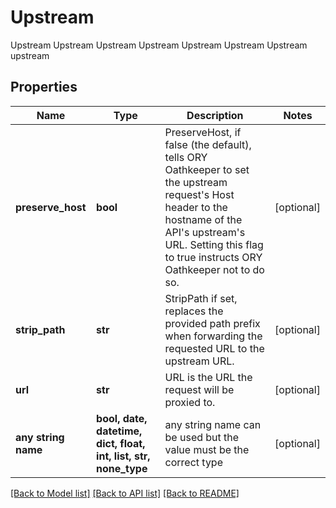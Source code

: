 # Upstream

Upstream Upstream Upstream Upstream Upstream Upstream Upstream upstream

## Properties
Name | Type | Description | Notes
------------ | ------------- | ------------- | -------------
**preserve_host** | **bool** | PreserveHost, if false (the default), tells ORY Oathkeeper to set the upstream request&#39;s Host header to the hostname of the API&#39;s upstream&#39;s URL. Setting this flag to true instructs ORY Oathkeeper not to do so. | [optional] 
**strip_path** | **str** | StripPath if set, replaces the provided path prefix when forwarding the requested URL to the upstream URL. | [optional] 
**url** | **str** | URL is the URL the request will be proxied to. | [optional] 
**any string name** | **bool, date, datetime, dict, float, int, list, str, none_type** | any string name can be used but the value must be the correct type | [optional]

[[Back to Model list]](../README.md#documentation-for-models) [[Back to API list]](../README.md#documentation-for-api-endpoints) [[Back to README]](../README.md)


